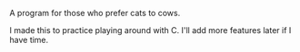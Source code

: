 A program for those who prefer cats to cows.

I made this to practice playing around with C. I'll add more features later if I have time.
